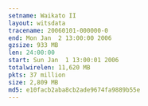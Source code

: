```yaml
---
setname: Waikato II
layout: witsdata
tracename: 20060101-000000-0
end: Mon Jan  2 13:00:00 2006
gzsize: 933 MB
len: 24:00:00
start: Sun Jan  1 13:00:01 2006
totalwirelen: 11,620 MB
pkts: 37 million
size: 2,809 MB
md5: e10facb2aba8cb2ade9674fa9889b55e
---
```

